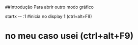 ##Introdução 
Para abrir outro modo gráfico

startx -- :1
#inicia no display 1 (ctrl+alt+F8)
# no meu caso usei (ctrl+alt+F9)

